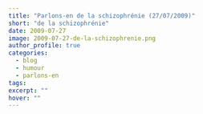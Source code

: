 ```yaml
---
title: "Parlons-en de la schizophrénie (27/07/2009)"
short: "de la schizophrénie"
date: 2009-07-27
image: 2009-07-27-de-la-schizophrenie.png
author_profile: true
categories:
  - blog
  - humour
  - parlons-en
tags:
excerpt: ""
hover: ""
---
```

